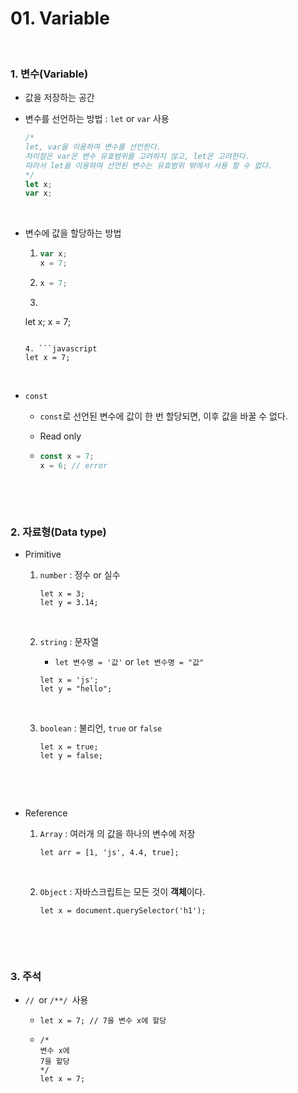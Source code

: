 # 01. Variable

<br>

### 1. 변수(Variable)

- 값을 저장하는 공간

- 변수를 선언하는 방법 : `let` or `var` 사용

  ```javascript
  /*
  let, var을 이용하여 변수를 선언한다.
  차이점은 var은 변수 유효범위를 고려하지 않고, let은 고려한다.
  따라서 let을 이용하여 선언된 변수는 유효범위 밖에서 사용 할 수 없다.
  */
  let x;
  var x;
  ```

<br>

- 변수에 값을 할당하는 방법

  1. ```javascript
     var x;
     x = 7;
     ```

  2. ```js
     x = 7;
     ```

  3.  ```javascript
     let x;
     x = 7;
     ```

  4. ```javascript
     let x = 7;
     ```

<br>

- `const`

  - `const`로 선언된 변수에 값이 한 번 할당되면, 이후 값을 바꿀 수 없다.

  - Read only

  - ```javascript
    const x = 7;
    x = 6; // error
    ```

    <br>

<br>

### 2. 자료형(Data type)

- Primitive

  1. `number` : 정수 or 실수

     ```
     let x = 3;
     let y = 3.14;
     ```

     <br>

  2. `string` : 문자열

     - `let 변수명 = '값'` or `let 변수명 = "값"`

     ```
     let x = 'js';
     let y = "hello";
     ```

     <br>

  3. `boolean` : 불리언, `true` or `false`

     ```
     let x = true;
     let y = false;
     ```

     <br>

<br>

- Reference

  1. `Array` : 여러개 의 값을 하나의 변수에 저장

     `let arr = [1, 'js', 4.4, true];`

     <br>

  2. `Object` : 자바스크립트는 모든 것이 **객체**이다.

     `let x = document.querySelector('h1');`

     <br>

<br>

### 3. 주석

- `// `or `/**/ `사용

  - ```
    let x = 7; // 7을 변수 x에 할당
    ```

  - ```
    /*
    변수 x에
    7을 할당
    */
    let x = 7;
    ```

  

